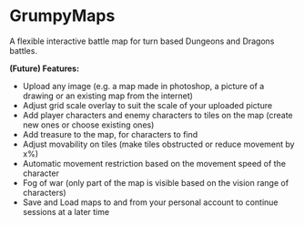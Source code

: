 # GrumpyMaps

A flexible interactive battle map for turn based Dungeons and Dragons battles. 

**(Future) Features:**
* Upload any image (e.g. a map made in photoshop, a picture of a drawing or an existing map from the internet)
* Adjust grid scale overlay to suit the scale of your uploaded picture
* Add player characters and enemy characters to tiles on the map (create new ones or choose existing ones)
* Add treasure to the map, for characters to find
* Adjust movability on tiles (make tiles obstructed or reduce movement by x%)
* Automatic movement restriction based on the movement speed of the character
* Fog of war (only part of the map is visible based on the vision range of characters)
* Save and Load maps to and from your personal account to continue sessions at a later time
